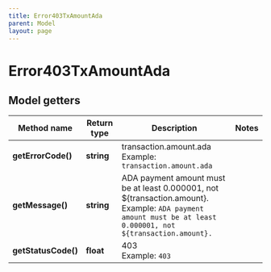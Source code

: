 ```yaml
---
title: Error403TxAmountAda
parent: Model
layout: page
---
```


# Error403TxAmountAda

## Model getters

Method name | Return type | Description | Notes
------------ | ------------- | ------------- | -------------
**getErrorCode()** | **string** | transaction.amount.ada <br>Example: `transaction.amount.ada` |
**getMessage()** | **string** | ADA payment amount must be at least 0.000001, not ${transaction.amount}. <br>Example: `ADA payment amount must be at least 0.000001, not ${transaction.amount}.` |
**getStatusCode()** | **float** | 403 <br>Example: `403` |

